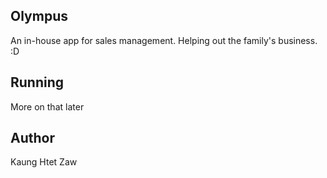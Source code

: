 ## Olympus

An in-house app for sales management. Helping out the family's business. :D

## Running

More on that later

## Author

Kaung Htet Zaw

